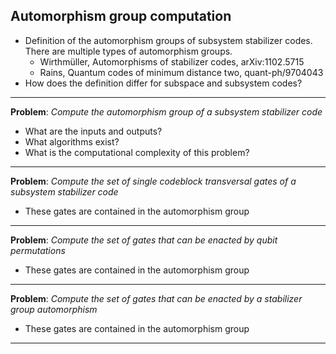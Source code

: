 ## Automorphism group computation

- Definition of the automorphism groups of subsystem stabilizer codes. There are multiple types of automorphism groups.
    - Wirthmüller, Automorphisms of stabilizer codes, arXiv:1102.5715
    - Rains, Quantum codes of minimum distance two, quant-ph/9704043
- How does the definition differ for subspace and subsystem codes?

---

**Problem**: *Compute the automorphism group of a subsystem stabilizer code*

- What are the inputs and outputs?
- What algorithms exist?
- What is the computational complexity of this problem?

---

**Problem**: *Compute the set of single codeblock transversal gates of a subsystem stabilizer code*

- These gates are contained in the automorphism group

---

**Problem**: *Compute the set of gates that can be enacted by qubit permutations*

- These gates are contained in the automorphism group

---

**Problem**: *Compute the set of gates that can be enacted by a stabilizer group automorphism*

- These gates are contained in the automorphism group

---

